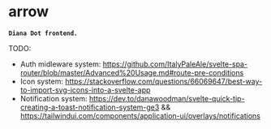 # arrow

**`Diana Dot frontend.`**

TODO:

- Auth midleware system: https://github.com/ItalyPaleAle/svelte-spa-router/blob/master/Advanced%20Usage.md#route-pre-conditions
- Icon system: https://stackoverflow.com/questions/66069647/best-way-to-import-svg-icons-into-a-svelte-app
- Notification system: https://dev.to/danawoodman/svelte-quick-tip-creating-a-toast-notification-system-ge3
  && https://tailwindui.com/components/application-ui/overlays/notifications
